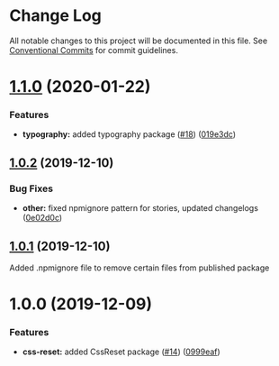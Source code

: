 # Change Log

All notable changes to this project will be documented in this file.
See [Conventional Commits](https://conventionalcommits.org) for commit guidelines.

# [1.1.0](https://github.com/telus/pm-kit/compare/@pm-kit/css-reset@1.0.2...@pm-kit/css-reset@1.1.0) (2020-01-22)


### Features

* **typography:** added typography package ([#18](https://github.com/telus/pm-kit/issues/18)) ([019e3dc](https://github.com/telus/pm-kit/commit/019e3dcb063bb5c67949636ec8f06e1028ca3afe))





## [1.0.2](https://github.com/telus/pm-kit/compare/@pm-kit/css-reset@1.0.1...@pm-kit/css-reset@1.0.2) (2019-12-10)


### Bug Fixes

* **other:** fixed npmignore pattern for stories, updated changelogs ([0e02d0c](https://github.com/telus/pm-kit/commit/0e02d0c53b3a88905d51d4a8cc1b7e8f6da939fa))





## [1.0.1](https://github.com/telus/pm-kit/compare/@pm-kit/css-reset@1.0.0...@pm-kit/css-reset@1.0.1) (2019-12-10)

Added .npmignore file to remove certain files from published package

# 1.0.0 (2019-12-09)

### Features

- **css-reset:** added CssReset package ([#14](https://github.com/telus/pm-kit/issues/14)) ([0999eaf](https://github.com/telus/pm-kit/commit/0999eaf7e63c6c3fc7508ca7acf04b6814887567))
